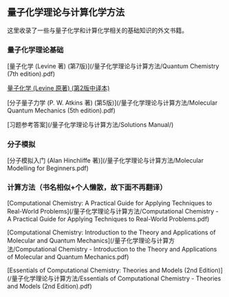 ## 量子化学理论与计算化学方法


这里收录了一些与量子化学和计算化学相关的基础知识的外文书籍。

### 量子化学理论基础

[量子化学 (Levine 著) (第7版)](/量子化学理论与计算方法/Quantum Chemistry (7th edition).pdf)

[量子化学 (Levine 原著) (第2版中译本)](/量子化学理论与计算方法/Levine量子化学（旧版中译本）.pdf)

[分子量子力学 (P. W. Atkins 著) (第5版)](/量子化学理论与计算方法/Molecular Quantum Mechanics (5th edition).pdf)

[习题参考答案](/量子化学理论与计算方法/Solutions Manual/)

### 分子模拟

[分子模拟入门 (Alan Hinchliffe 著)](/量子化学理论与计算方法/Molecular Modelling for Beginners.pdf)

### 计算方法（书名相似+个人懒散，故下面不再翻译）

[Computational Chemistry: A Practical Guide for Applying Techniques to Real-World Problems](/量子化学理论与计算方法/Computational Chemistry - A Practical Guide for Applying Techniques to Real-World Problems.pdf)

[Computational Chemistry: Introduction to the Theory and Applications of Molecular and Quantum Mechanics](/量子化学理论与计算方法/Computational Chemistry - Introduction to the Theory and Applications of Molecular and Quantum Mechanics.pdf)

[Essentials of Computational Chemistry: Theories and Models (2nd Edition)](/量子化学理论与计算方法/Essentials of Computational Chemistry - Theories and Models (2nd Edition).pdf)
